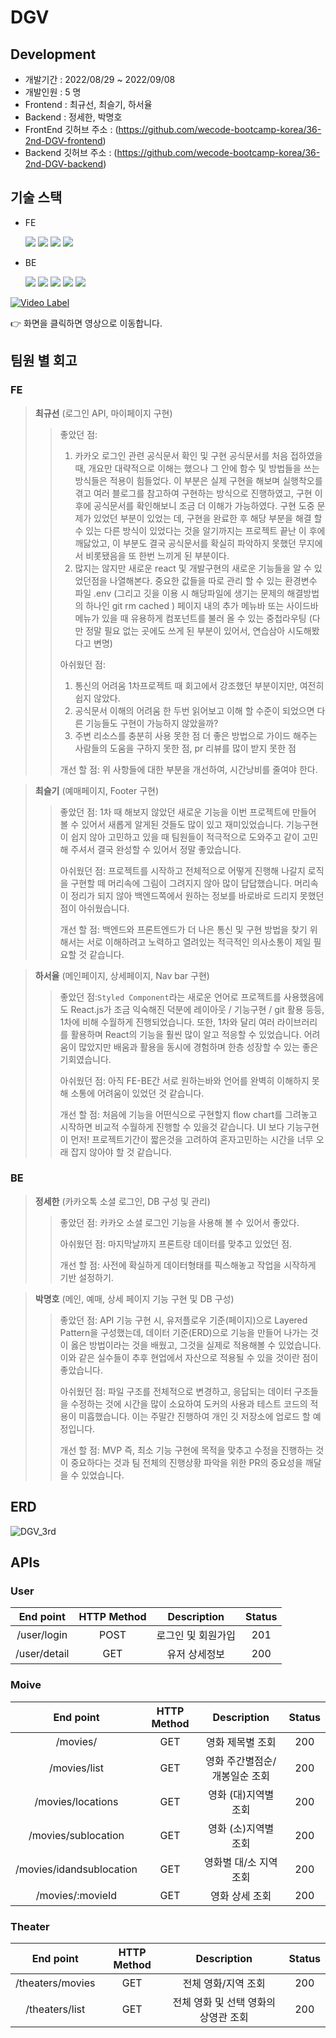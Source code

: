 # DGV

## Development

* 개발기간   : 2022/08/29 ~ 2022/09/08
* 개발인원   : 5 명
* Frontend : 최규선, 최슬기, 하서율
* Backend  : 정세한, 박명호
* FrontEnd 깃허브 주소 : (https://github.com/wecode-bootcamp-korea/36-2nd-DGV-frontend)
* Backend 깃허브 주소 : (https://github.com/wecode-bootcamp-korea/36-2nd-DGV-backend)

## 기술 스택

- FE

  <img src="https://img.shields.io/badge/HTML5-E34F26?style=round&logo=HTML5&logoColor=white" />
  <img src="https://img.shields.io/badge/CSS3-1572B6?style=round&logo=CSS3&logoColor=white" />
  <img src="https://img.shields.io/badge/JS-F7DF1E?style=round&logo=JavaScript&logoColor=white" />
  <img src="https://img.shields.io/badge/React.js-61DAFB?style=round&logo=React&logoColor=white" />

- BE

  <img src="https://img.shields.io/badge/Node.js-339933?style=round&logo=Node.js&logoColor=white" />
  <img src="https://img.shields.io/badge/Express-666666?style=round&logo=Express&logoColor=white" />
  <img src="https://img.shields.io/badge/TypeORM-222222?style=round&logo=typeorm&logoColor=white" />

  <img src="https://img.shields.io/badge/MySQL-4479A1?style=round&logo=MySQL&logoColor=white" /> 
  <img src="https://img.shields.io/badge/AWS-232F3E?style=round&logo=Amazon%20AWS&logoColor=white"/>

[![Video Label](https://img.youtube.com/vi/yq8nFL97u9M/0.jpg)](https://youtu.be/yq8nFL97u9M)

👉 화면을 클릭하면 영상으로 이동합니다.

## 팀원 별 회고
### FE

> **최규선** (로그인 API, 마이페이지 구현)
> > 좋았던 점: 
> > 1. 카카오 로그인 관련 공식문서 확인 및 구현
공식문서를 처음 접하였을 때, 개요만 대략적으로 이해는 했으나 그 안에 함수 및 방법들을 쓰는 방식들은 적용이 힘들었다. 이 부분은 실제 구현을 해보며 실행착오를 겪고 여러 블로그를 참고하여 구현하는 방식으로 진행하였고, 구현 이후에 공식문서를 확인해보니 조금 더 이해가 가능하였다. 구현 도중 문제가 있었던 부분이 있었는 데, 구현을 완료한 후 해당 부분을 해결 할 수 있는 다른 방식이 있었다는 것을 알기까지는 프로젝트 끝난 이 후에 깨닳았고, 이 부분도 결국 공식문서를 확실히 파악하지 못했던 무지에서 비롯됐음을 또 한번 느끼게 된 부분이다.
> > 2. 많지는 않지만 새로운 react 및 개발구현의 새로운 기능들을 알 수 있었던점을 나열해본다.
중요한 값들을 따로 관리 할 수 있는 환경변수 파일 .env (그리고 깃을 이용 시 해당파일에 생기는 문제의 해결방법의 하나인 git rm cached )
페이지 내의 추가 메뉴바 또는 사이드바메뉴가 있을 때 유용하게 컴포넌트를 불러 올 수 있는 중첩라우팅 (다만 정말 필요 없는 곳에도 쓰게 된 부분이 있어서, 연습삼아 시도해봤다고 변명)
> > 
> > 아쉬웠던 점:
> > 1. 통신의 어려움
1차프로젝트 때 회고에서 강조했던 부분이지만, 여전히 쉽지 않았다.
> > 2. 공식문서 이해의 어려움
한 두번 읽어보고 이해 할 수준이 되었으면 다른 기능들도 구현이 가능하지 않았을까?
> > 3. 주변 리소스를 충분히 사용 못한 점
더 좋은 방법으로 가이드 해주는 사람들의 도움을 구하지 못한 점, pr 리뷰를 많이 받지 못한 점
> > 
> > 개선 할 점: 위 사항들에 대한 부분을 개선하여, 시간낭비를 줄여야 한다.

> **최슬기** (예매페이지, Footer 구현)
> > 좋았던 점: 1차 때 해보지 않았던 새로운 기능을 이번 프로젝트에 만들어 볼 수 있어서 새롭게 알게된 것들도 많이 있고 재미있었습니다. 기능구현이 쉽지 않아 고민하고 있을 때 팀원들이 적극적으로 도와주고 같이 고민해 주셔서 결국 완성할 수 있어서 정말 좋았습니다.
> > 
> > 아쉬웠던 점: 프로젝트를 시작하고 전체적으로 어떻게 진행해 나갈지 로직을 구현할 떼 머리속에 그림이 그려지지 않아 많이 답답했습니다. 머리속이 정리가 되지 않아 백엔드쪽에서 원하는 정보를 바로바로 드리지 못했던 점이 아쉬웠습니다. 
> > 
> > 개선 할 점: 백엔드와 프론트엔드가 더 나은 통신 및 구현 방법을 찾기 위해서는 서로 이해하려고 노력하고 열려있는 적극적인 의사소통이 제일 필요할 것 같습니다. 

> **하서율** (메인페이지, 상세페이지, Nav bar 구현)
> > 좋았던 점:`Styled Component`라는 새로운 언어로 프로젝트를 사용했음에도  React.js가 조금 익숙해진 덕분에 레이아웃 / 기능구현 / git 활용 등등, 1차에 비해 수월하게 진행되었습니다.
또한, 1차와 달리 여러 라이브러리를 활용하며 React의 기능을 훨씬 많이 알고 적응할 수 있었습니다.
어려움이 많았지만 배움과 활용을 동시에 경험하며 한층 성장할 수 있는 좋은기회였습니다.
> > 
> > 아쉬웠던 점: 아직 FE-BE간 서로 원하는바와 언어를 완벽히 이해하지 못해 소통에 어려움이 있었던 것 같습니다.
> > 
> > 개선 할 점: 처음에 기능을 어떤식으로 구현할지 flow chart를 그려놓고 시작하면 비교적 수월하게 진행할 수 있을것 같습니다.
UI 보다 기능구현이 먼저!
프로젝트기간이 짧은것을 고려하여 혼자고민하는 시간을 너무 오래 잡지 않아야 할 것 같습니다.

### BE

> **정세한** (카카오톡 소셜 로그인, DB 구성 및 관리)
> > 좋았던 점: 카카오 소셜 로그인 기능을 사용해 볼 수 있어서 좋았다.
> > 
> > 아쉬웠던 점: 마지막날까지 프론트랑 데이터를 맞추고 있었던 점.
> > 
> > 개선 할 점: 사전에 확실하게 데이터형태를 픽스해놓고 작업을 시작하게 기반 설정하기.

> **박명호** (메인, 예매, 상세 페이지 기능 구현 및 DB 구성)
> > 좋았던 점:  API 기능 구현 시, 유저플로우 기준(페이지)으로 Layered Pattern을 구성했는데, 데이터 기준(ERD)으로 기능을 만들어 나가는 것이 옳은 방법이라는 것을 배웠고, 그것을 실제로 적용해볼 수 있었습니다. 이와 같은 실수들이 추후 현업에서 자산으로 적용될 수 있을 것이란 점이 좋았습니다.
> > 
> > 아쉬웠던 점: 파일 구조를 전체적으로 변경하고, 응답되는 데이터 구조들을 수정하는 것에 시간을 많이 소요하여 도커의 사용과 테스트 코드의 적용이 미흡했습니다. 이는 주말간 진행하여 개인 깃 저장소에 업로드 할 예정입니다.
> > 
> > 개선 할 점: MVP 즉, 최소 기능 구현에 목적을 맞추고 수정을 진행하는 것이 중요하다는 것과 팀 전체의 진행상황 파악을 위한 PR의 중요성을 깨달을 수 있었습니다.

## ERD

![DGV_3rd](https://user-images.githubusercontent.com/81615965/189543996-ef69ecda-6fd8-4ff5-baf6-a5e84d2c1767.png)


## APIs

### User

|   End point   	| HTTP Method 	| Description 	| Status 	|
|:-------------:	|:-----------:	|:-----------:	|:------:	|
|  /user/login 	|     POST    	|   로그인 및 회원가입  	|  201  	|
| /user/detail 	|     GET    	|    유저 상세정보    	|  200  	|

### Moive

|          End point         	| HTTP Method 	| Description 	| Status 	|
|:--------------------------:	|:-----------:	|:-----------:	|:------:	|
|          /movies/         	|     GET     	| 영화 제목별 조회 	|  200  	|
| /movies/list 	|     GET     	|  영화 주간별점순/개봉일순 조회 	|  200  	|
|          /movies/locations         	|     GET     	| 영화 (대)지역별 조회 	|  200  	|
|          /movies/sublocation         	|     GET     	| 영화 (소)지역별 조회	|  200  	|
|          /movies/idandsublocation         	|     GET     	| 영화별 대/소 지역 조회 	|  200  	|
|          /movies/:movieId         	|     GET     	| 영화 상세 조회 	|  200  	|

### Theater

|                    End point                   	| HTTP Method 	|     Description     	| Status 	|
|:----------------------------------------------:	|:-----------:	|:-------------------:	|:------:	|
|        /theaters/movies        	|  GET  	| 전체 영화/지역 조회 	|  200  	|
|        /theaters/list        	|  GET  	| 전체 영화 및 선택 영화의 상영관 조회 	|  200  	|
